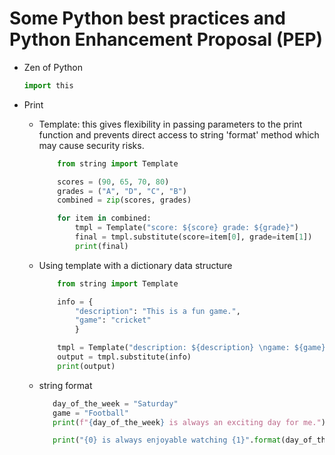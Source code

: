 # Some Python best practices and Python Enhancement Proposal (PEP)

* Zen of Python

    ```python
    import this
    ```

* Print
  * Template: this gives flexibility in passing parameters to the print function and prevents direct access to string 'format' method which may cause security risks.

    ```python
        from string import Template

        scores = (90, 65, 70, 80)
        grades = ("A", "D", "C", "B")
        combined = zip(scores, grades)

        for item in combined:
            tmpl = Template("score: ${score} grade: ${grade}")
            final = tmpl.substitute(score=item[0], grade=item[1])
            print(final)
    ```

  * Using template with a dictionary data structure

    ```python
        from string import Template

        info = {
            "description": "This is a fun game.",
            "game": "cricket"
            }

        tmpl = Template("description: ${description} \ngame: ${game}")
        output = tmpl.substitute(info)
        print(output)
    ```

  * string format

    ```python
       day_of_the_week = "Saturday"
       game = "Football"
       print(f"{day_of_the_week} is always an exciting day for me.")

       print("{0} is always enjoyable watching {1}".format(day_of_the_week, game))      
    ```


